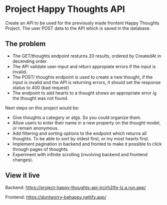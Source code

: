 # Project Happy Thoughts API

Create an API to be used for the previously made frontent Happy Thoughts Project. The user POST data to the API which is saved in the database.

## The problem

- The GET/thoughts endpoint resturns 20 results, ordered by CreatedAt in decending order.
- The API validate user-input and return appropiate errors if the input is invalid.
- The POST/ thoughts endpoint is used to create a new thought, if the input is invalid and the API is returning errors, it should set the response status to 400 (bad request)
- The endpoint to add hearts to a thought shows an appropriate error ig the thought was not found.

Next steps on this project would be:
- Give thoughts a category or atgs. So you could organize them.
- Allow users to enter their name in a new property on the thought model, or remain anonymous.
- Add filtering and sorting options to the endpoint which returns all thoughts. To be able to sort by oldest first, or my most hearts first.
- Implement pagination in backend and fronted to make it possible to click through pages of thoughts.
- Experiment with infinite scrolling (involving backend and frontend changes).

## View it live

Backend:
https://project-happy-thoughts-api-ircjrh2jfq-lz.a.run.app/

Frontend:
https://dontworry-behappy.netlify.app/